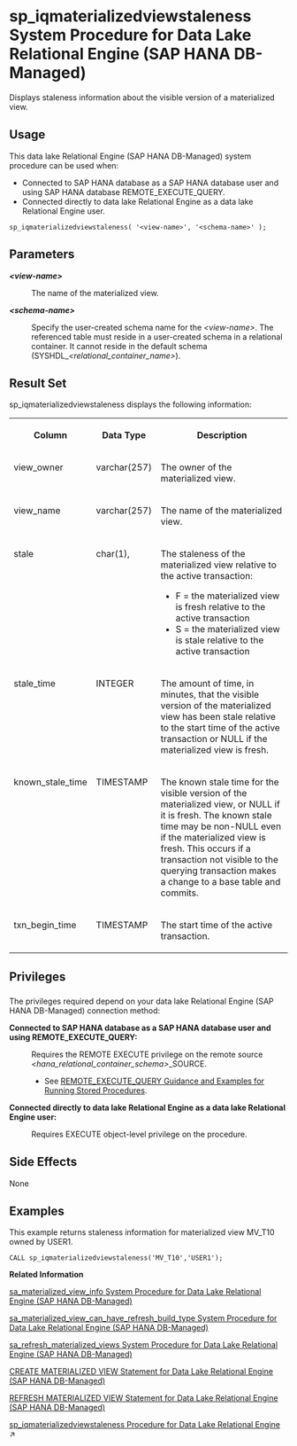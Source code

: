 <!-- loio0342f57672ee4657adbbfe5f124a9d48 -->

# sp\_iqmaterializedviewstaleness System Procedure for Data Lake Relational Engine \(SAP HANA DB-Managed\)

Displays staleness information about the visible version of a materialized view.



<a name="loio0342f57672ee4657adbbfe5f124a9d48__section_gz5_gcf_pzb"/>

## Usage

This data lake Relational Engine \(SAP HANA DB-Managed\) system procedure can be used when:

-   Connected to SAP HANA database as a SAP HANA database user and using SAP HANA database REMOTE\_EXECUTE\_QUERY.
-   Connected directly to data lake Relational Engine as a data lake Relational Engine user.



```
sp_iqmaterializedviewstaleness( '<view-name>', '<schema-name>' );
```



<a name="loio0342f57672ee4657adbbfe5f124a9d48__section_mys_vc2_qrb"/>

## Parameters


<dl>
<dt><b>

*<view-name\>*

</b></dt>
<dd>

The name of the materialized view.



</dd><dt><b>

*<schema-name\>* 

</b></dt>
<dd>

Specify the user-created schema name for the *<view-name\>*. The referenced table must reside in a user-created schema in a relational container. It cannot reside in the default schema \(SYSHDL\_*<relational\_container\_name\>*\).



</dd>
</dl>



<a name="loio0342f57672ee4657adbbfe5f124a9d48__section_wfg_wc2_qrb"/>

## Result Set

sp\_iqmaterializedviewstaleness displays the following information:


<table>
<tr>
<th valign="top">

Column

</th>
<th valign="top">

Data Type

</th>
<th valign="top">

Description

</th>
</tr>
<tr>
<td valign="top">

view\_owner

</td>
<td valign="top">

varchar\(257\)

</td>
<td valign="top">

The owner of the materialized view.

</td>
</tr>
<tr>
<td valign="top">

view\_name

</td>
<td valign="top">

varchar\(257\)

</td>
<td valign="top">

The name of the materialized view.

</td>
</tr>
<tr>
<td valign="top">

stale

</td>
<td valign="top">

char\(1\),

</td>
<td valign="top">

The staleness of the materialized view relative to the active transaction:

-   F = the materialized view is fresh relative to the active transaction
-   S = the materialized view is stale relative to the active transaction



</td>
</tr>
<tr>
<td valign="top">

stale\_time

</td>
<td valign="top">

INTEGER

</td>
<td valign="top">

The amount of time, in minutes, that the visible version of the materialized view has been stale relative to the start time of the active transaction or NULL if the materialized view is fresh.

</td>
</tr>
<tr>
<td valign="top">

known\_stale\_time

</td>
<td valign="top">

TIMESTAMP

</td>
<td valign="top">

The known stale time for the visible version of the materialized view, or NULL if it is fresh. The known stale time may be non-NULL even if the materialized view is fresh. This occurs if a transaction not visible to the querying transaction makes a change to a base table and commits.

</td>
</tr>
<tr>
<td valign="top">

txn\_begin\_time

</td>
<td valign="top">

TIMESTAMP

</td>
<td valign="top">

The start time of the active transaction.

</td>
</tr>
</table>



<a name="loio0342f57672ee4657adbbfe5f124a9d48__section_iwv_rv1_1yb"/>

## Privileges



### 

The privileges required depend on your data lake Relational Engine \(SAP HANA DB-Managed\) connection method:


<dl>
<dt><b>

Connected to SAP HANA database as a SAP HANA database user and using REMOTE\_EXECUTE\_QUERY:

</b></dt>
<dd>

Requires the REMOTE EXECUTE privilege on the remote source *<hana\_relational\_container\_schema\>*\_SOURCE.

-   See [REMOTE\_EXECUTE\_QUERY Guidance and Examples for Running Stored Procedures](remote-execute-query-guidance-and-examples-for-running-stored-procedures-3e7f86d.md).




</dd><dt><b>

Connected directly to data lake Relational Engine as a data lake Relational Engine user:

</b></dt>
<dd>

Requires EXECUTE object-level privilege on the procedure.



</dd>
</dl>



<a name="loio0342f57672ee4657adbbfe5f124a9d48__section_qgk_yc2_qrb"/>

## Side Effects

None



<a name="loio0342f57672ee4657adbbfe5f124a9d48__section_mbl_pyd_xsb"/>

## Examples

This example returns staleness information for materialized view MV\_T10 owned by USER1.

```
CALL sp_iqmaterializedviewstaleness('MV_T10','USER1');
```

**Related Information**  


[sa\_materialized\_view\_info System Procedure for Data Lake Relational Engine \(SAP HANA DB-Managed\)](sa-materialized-view-info-system-procedure-for-data-lake-relational-engine-sap-hana-db-ma-7897509.md "Returns information about the specified materialized views.")

[sa\_materialized\_view\_can\_have\_refresh\_build\_type System Procedure for Data Lake Relational Engine \(SAP HANA DB-Managed\)](sa-materialized-view-can-have-refresh-build-type-system-procedure-for-data-lake-relationa-46d9772.md "Checks whether the materialized view supports the specified refresh and build type properties.")

[sa\_refresh\_materialized\_views System Procedure for Data Lake Relational Engine \(SAP HANA DB-Managed\)](sa-refresh-materialized-views-system-procedure-for-data-lake-relational-engine-sap-hana-d-3b20ca4.md "Initializes all materialized views that are in an uninitialized state.")

[CREATE MATERIALIZED VIEW Statement for Data Lake Relational Engine \(SAP HANA DB-Managed\)](../030-sql-statements/create-materialized-view-statement-for-data-lake-relational-engine-sap-hana-db-managed-816c0ee.md "Creates a materialized view.")

[REFRESH MATERIALIZED VIEW Statement for Data Lake Relational Engine \(SAP HANA DB-Managed\)](../030-sql-statements/refresh-materialized-view-statement-for-data-lake-relational-engine-sap-hana-db-managed-817277b.md "Initializes or refreshes the data in a materialized view by executing its query definition.")

[sp_iqmaterializedviewstaleness Procedure for Data Lake Relational Engine](https://help.sap.com/viewer/19b3964099384f178ad08f2d348232a9/2023_4_QRC/en-US/a762f3bcb4b14014821890ed5e6a25b8.html "Displays staleness information about the visible version of a materialized view.") :arrow_upper_right:


